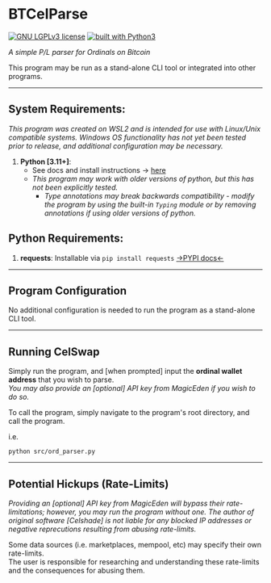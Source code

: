 # BTCelParse
[![GNU LGPLv3 license](https://img.shields.io/badge/license-LGPLv3-blue.svg)](https://github.com/Celshade/CelSwap/blob/master/LICENSE.LESSER)
[![built with Python3](https://img.shields.io/badge/built%20with-Python3-green.svg)](https://www.python.org/)

_A simple P/L parser for Ordinals on Bitcoin_

This program may be run as a stand-alone CLI tool or integrated into other programs.

<gif>

***

## System Requirements:
_This program was created on WSL2 and is intended for use with Linux/Unix compatible systems._
_Windows OS functionality has not yet been tested prior to release, and additional configuration may be necessary._

1. **Python [3.11+]**:
    * See docs and install instructions -> [here](https://www.python.org/)
    * _This program may work with older versions of python, but this has not been explicitly tested._
        * _Type annotations may break backwards compatibility - modify the program by using the built-in `Typing` module or by removing annotations if using older versions of python._

## Python Requirements:
1. **requests**: Installable via `pip install requests` [->PYPI docs<-](https://pypi.org/project/requests/)

***

## Program Configuration
No additional configuration is needed to run the program as a stand-alone CLI tool.
***

## Running CelSwap
Simply run the program, and [when prompted] input the **ordinal wallet address** that you wish to parse. \
_You may also provide an [optional] API key from MagicEden if you wish to do so._

To call the program, simply navigate to the program's root directory, and call the program.

i.e.

`python src/ord_parser.py`
***

## Potential Hickups (Rate-Limits)
_Providing an [optional] API key from MagicEden will bypass their rate-limitations; however, you may run the program without one._
_The author of original software [Celshade] is not liable for any blocked IP addresses or negative reprecutions resulting from abusing rate-limits._

Some data sources (i.e. marketplaces, mempool, etc) may specify their own rate-limits. \
The user is responsible for researching and understanding these rate-limits and the consequences for abusing them.
